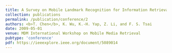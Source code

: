```yaml
---
title: A Survey on Mobile Landmark Recognition for Information Retrieval Systems
collection: publications
permalink: /publication/conference/2
authors: <b>T. Chen</b>, K. Wu, K.-H. Yap, Z. Li, and F. S. Tsai
date: 2009-05-01
venue: MDM International Workshop on Mobile Media Retrieval
pubtype: 'conference'
pdf: https://ieeexplore.ieee.org/document/5089014
---
```


<!-- paperurl: 'http://academicpages.github.io/files/paper1.pdf'
citation: 'Your Name, You. (2009). &quot;Paper Title Number 1.&quot; <i>Journal 1</i>. 1(1).' -->
<!-- [Download paper here](http://academicpages.github.io/files/paper1.pdf) -->
